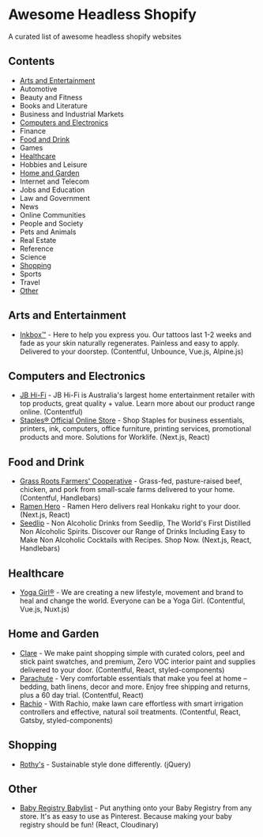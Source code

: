 # Awesome Headless Shopify
A curated list of awesome headless shopify websites

## Contents
- [Arts and Entertainment](#arts-and-entertainment)
- Automotive
- Beauty and Fitness
- Books and Literature
- Business and Industrial Markets
- [Computers and Electronics](#computers-and-electronics)
- Finance
- [Food and Drink](#food-and-drink)
- Games
- [Healthcare](#healthcare)
- Hobbies and Leisure
- [Home and Garden](#home-and-garden)
- Internet and Telecom
- Jobs and Education
- Law and Government
- News
- Online Communities
- People and Society
- Pets and Animals
- Real Estate
- Reference
- Science
- [Shopping](#shopping)
- Sports
- Travel
- [Other](#other)

## Arts and Entertainment
- [Inkbox™](https://inkbox.com/) - Here to help you express you. Our tattoos last 1-2 weeks and fade as your skin naturally regenerates. Painless and easy to apply. Delivered to your doorstep. (Contentful, Unbounce, Vue.js, Alpine.js)

## Computers and Electronics

- [JB Hi-Fi](https://www.jbhifi.com.au/) - JB Hi-Fi is Australia's largest home entertainment retailer with top products, great quality + value. Learn more about our product range online. (Contentful)
- [Staples® Official Online Store](https://www.staples.com/) - Shop Staples for business essentials, printers, ink, computers, office furniture, printing services, promotional products and more. Solutions for Worklife. (Next.js, React)

## Food and Drink

- [Grass Roots Farmers' Cooperative](https://grassrootscoop.com/) - Grass-fed, pasture-raised beef, chicken, and pork from small-scale farms delivered to your home. (Contentful, Handlebars)
- [Ramen Hero](https://ramenhero.com) - Ramen Hero delivers real Honkaku right to your door. (Next.js, React)
- [Seedlip](https://www.seedlipdrinks.com/) - Non Alcoholic Drinks from Seedlip, The World's First Distilled Non Alcoholic Spirits. Discover our Range of Drinks Including Easy to Make Non Alcoholic Cocktails with Recipes. Shop Now. (Next.js, React, Handlebars)


## Healthcare

- [Yoga Girl®](https://www.yogagirl.com/) - We are creating a new lifestyle, movement and brand to heal and change the world. Everyone can be a Yoga Girl. (Contentful, Vue.js, Nuxt.js)

## Home and Garden

- [Clare](https://www.clare.com/) - We make paint shopping simple with curated colors, peel and stick paint swatches, and premium, Zero VOC interior paint and supplies delivered to your door. (Contentful, React, styled-components)
- [Parachute](https://www.parachutehome.com/) - Very comfortable essentials that make you feel at home – bedding, bath linens, decor and more. Enjoy free shipping and returns, plus a 60 day trial. (Contentful, React)
- [Rachio](https://rachio.com/) - With Rachio, make lawn care effortless with smart irrigation controllers and effective, natural soil treatments. (Contentful, React, Gatsby, styled-components)

## Shopping

- [Rothy's](https://rothys.com/) - Sustainable style done differently. (jQuery)

## Other

- [Baby Registry Babylist](https://www.babylist.com/) - Put anything onto your Baby Registry from any store. It's as easy to use as Pinterest. Because making your baby registry should be fun! (React, Cloudinary)
